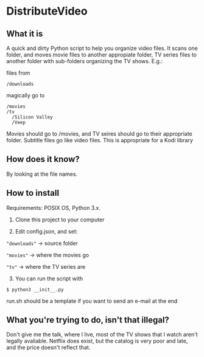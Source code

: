 # DistributeVideo

## What it is

A quick and dirty Python script to help you organize video files. It scans one folder, and moves movie files to another appropiate folder, TV series files to another folder with sub-folders organizing the TV shows. E.g.:

files from

    /downloads

magically go to

    /movies
    /tv
      /Silicon Valley
      /Veep


Movies should go to /movies, and TV seires should go to their appropriate folder. Subtitle files go like video files. This is appropriate for a Kodi library

## How does it know?

By looking at the file names.

## How to install

Requirements: POSIX OS, Python 3.x.

1. Clone this project to your computer

2. Edit config.json, and set:

  `"downloads"` -> source folder

  `"movies"` -> where the movies go

  `"tv"` -> where the TV series are

3. You can run the script with

  `$ python3 __init__.py`
  
  run.sh should be a template if you want to send an e-mail at the end

## What you're trying to do, isn't that illegal?

Don't give me the talk, where I live, most of the TV shows that I watch aren't legally avaliable. Netflix does exist, but the catalog is very poor and late, and the price doesn't reflect that.

